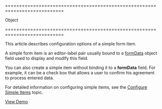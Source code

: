 ===========================================================================
<!--type-->Object<!--/type-->
===========================================================================

<!--shortDescription-->
This article describes configuration options of a simple form item.
<!--/shortDescription-->

<!--fullDescription-->
A simple form item is an editor-label pair usually bound to a [formData](/Documentation/ApiReference/UI_Widgets/dxForm/Configuration/#formData) object field used to display and modify this field.

You can also create a simple item without binding it to a **formData** field. For example, it can be a check box that allows a user to confirm his agreement to process entered data.

For detailed information on configuring simple items, see the [Configure Simple Items](/Documentation/Guide/Widgets/Form/Configure_Simple_Items/) topic.

<a href="https://js.devexpress.com/Demos/WidgetsGallery/Demo/Form/CustomizeItem/jQuery/Light/" class="button orange small fix-width-155" style="margin-right: 20px;" target="_blank">View Demo</a>
<!--/fullDescription-->